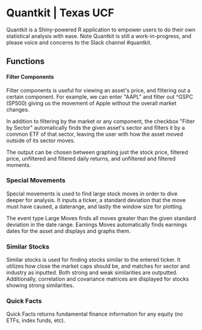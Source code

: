 # Quantkit | Texas UCF

Quantkit is a Shiny-powered R application to empower users to do their own statistical analysis with ease.  Note Quantkit is still a work-in-progress, and please voice and concerns to the Slack channel #quantkit.

## Functions
#### Filter Components
Filter components is useful for viewing an asset's price, and filtering out a certain component.  For example, we can enter "AAPL" and filter out ^GSPC (SP500) giving us the movement of Apple without the overall market changes.

In addition to filtering by the market or any component, the checkbox "Filter by Sector" automatically finds the given asset's sector and filters it by a common ETF of that sector, leaving the user with how the asset moved outside of its sector moves.

The output can be chosen between graphing just the stock price, filtered price, unfiltered and filtered daily returns, and unfiltered and filtered moments.

### Special Movements
Special movements is used to find large stock moves in order to dive deeper for analysis.  It inputs a ticker, a standard deviation that the move must have caused, a daterange, and lastly the window size for plotting.  

The event type Large Moves finds all moves greater than the given standard deviation in the date range.  Earnings Moves automatically finds earnings dates for the asset and displays and graphs them.

### Similar Stocks
Similar stocks is used for finding stocks similar to the entered ticker.  It utilizes how close the market caps should be, and matches for sector and industry as inputted.  Both strong and weak similarities are outputted. Additionally, correlation and covariance matrices are displayed for stocks showing strong similarities.

### Quick Facts
Quick Facts returns fundamental finance information for any equity (no ETFs, index funds, etc).




